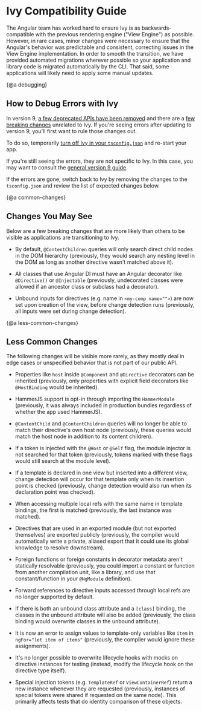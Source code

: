 # Ivy Compatibility Guide

The Angular team has worked hard to ensure Ivy is as backwards-compatible with the previous rendering engine ("View Engine") as possible. 
However, in rare cases, minor changes were necessary to ensure that the Angular's behavior was predictable and consistent, correcting issues in the View Engine implementation.
In order to smooth the transition, we have provided automated migrations wherever possible so your application and library code is migrated automatically by the CLI.
That said, some applications will likely need to apply some manual updates.

{@a debugging}
## How to Debug Errors with Ivy

In version 9, [a few deprecated APIs have been removed](guide/updating-to-version-9#removals) and there are a [few breaking changes](guide/updating-to-version-9#breaking-changes) unrelated to Ivy. 
If you're seeing errors after updating to version 9, you'll first want to rule those changes out. 

To do so, temporarily [turn off Ivy in your `tsconfig.json`](guide/ivy#opting-out-of-angular-ivy) and re-start your app.

If you're still seeing the errors, they are not specific to Ivy. In this case, you may want to consult the [general version 9 guide](guide/updating-to-version-9).
 
If the errors are gone, switch back to Ivy by removing the changes to the `tsconfig.json` and review the list of expected changes below.  


{@a common-changes}
## Changes You May See

Below are a few breaking changes that are more likely than others to be visible as applications are transitioning to Ivy. 

- By default, `@ContentChildren` queries will only search direct child nodes in the DOM hierarchy (previously, they would search any nesting level in the DOM as long as another directive wasn't matched above it). 

- All classes that use Angular DI must have an Angular decorator like `@Directive()` or `@Injectable` (previously, undecorated classes were allowed if an ancestor class or subclass had a decorator).

- Unbound inputs for directives (e.g.  name in `<my-comp name="">`) are now set upon creation of the view, before change detection runs (previously, all inputs were set during change detection).


{@a less-common-changes}
## Less Common Changes

The following changes will be visible more rarely, as they mostly deal in edge cases or unspecified behavior that is not part of our public API. 

- Properties like `host` inside `@Component` and `@Directive` decorators can be inherited (previously, only properties with explicit field decorators like `@HostBinding` would be inherited).

- HammerJS support is opt-in through importing the `HammerModule` (previously, it was always included in production bundles regardless of whether the app used HammerJS).

- `@ContentChild` and `@ContentChildren` queries will no longer be able to match their directive's own host node (previously, these queries would match the host node in addition to its content children).

- If a token is injected with the `@Host` or `@Self` flag, the module injector is not searched for that token (previously, tokens marked with these flags would still search at the module level).   

- If a template is declared in one view but inserted into a different view, change detection will occur for that template only when its insertion point is checked (previously, change detection would also run when its declaration point was checked). 

- When accessing multiple local refs with the same name in template bindings, the first is matched (previously, the last instance was matched).

- Directives that are used in an exported module (but not exported themselves) are exported publicly (previously, the compiler would automatically write a private, aliased export that it could use its global knowledge to resolve downstream).

- Foreign functions or foreign constants in decorator metadata aren't statically resolvable (previously, you could import a constant or function from another compilation unit, like a library, and use that constant/function in your `@NgModule` definition).

- Forward references to directive inputs accessed through local refs are no longer supported by default.

- If there is both an unbound class attribute and a `[class]` binding, the classes in the unbound attribute will also be added (previously, the class binding would overwrite classes in the unbound attribute).

- It is now an error to assign values to template-only variables like `item` in `ngFor="let item of items"` (previously, the compiler would ignore these assignments).

- It's no longer possible to overwrite lifecycle hooks with mocks on directive instances for testing (instead, modify the lifecycle hook on the directive type itself). 

- Special injection tokens (e.g. `TemplateRef` or `ViewContainerRef`) return a new instance whenever they are requested (previously, instances of special tokens were shared if requested on the same node). This primarily affects tests that do identity comparison of these objects.
